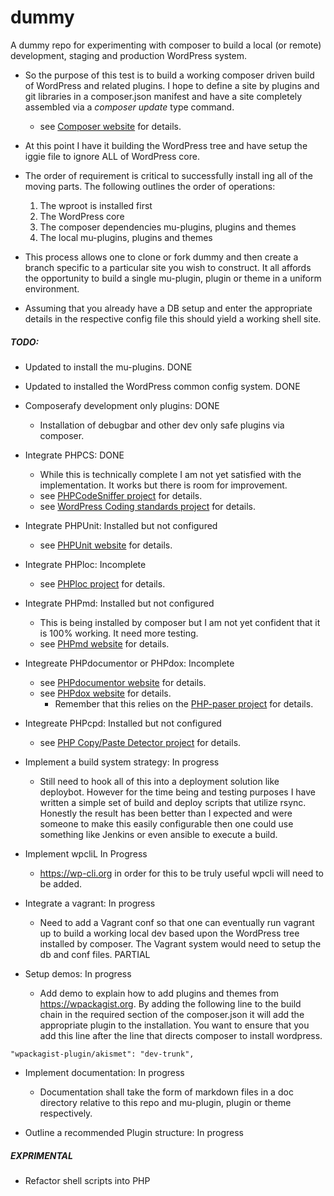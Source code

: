 # dummy
A dummy repo for experimenting with composer to build a local (or remote) development, staging and production WordPress system.

- So the purpose of this test is to build a working composer driven build of WordPress and related plugins. I hope to define a site by plugins and git libraries in a composer.json manifest and have a site completely assembled via a _composer update_ type command.
  - see [Composer website](https://getcomposer.org) for details.

- At this point I have it building the WordPress tree and have setup the iggie file to ignore ALL of WordPress core.

- The order of requirement is critical to successfully install ing all of the moving parts. The following outlines the order of operations:
  1. The wproot is installed first
  2. The WordPress core
  3. The composer dependencies mu-plugins, plugins and themes
  4. The local mu-plugins, plugins and themes

- This process allows one to clone or fork dummy and then create a branch specific to a particular site you wish to construct. It all affords the opportunity to build a single mu-plugin, plugin or theme in a uniform environment. 

- Assuming that you already have a DB setup and enter the appropriate details in the respective config file this should yield a working shell site. 

##### TODO:
- Updated to install the mu-plugins. DONE

- Updated to installed the WordPress common config system. DONE

- Composerafy development only plugins: DONE
    - Installation of debugbar and other dev only safe plugins via composer. 

- Integrate PHPCS: DONE
  - While this is technically complete I am not yet satisfied with the implementation. It works but there is room for improvement.
  - see [PHPCodeSniffer project](https://github.com/squizlabs/PHP_CodeSniffer/) for details.
  - see [WordPress Coding standards project](https://github.com/WordPress-Coding-Standards) for details.

- Integrate PHPUnit: Installed but not configured
    - see [PHPUnit website](https://phpunit.de/) for details.

- Integrate PHPloc: Incomplete
  - see [PHPloc project](https://github.com/sebastianbergmann/phploc) for details.

- Integrate PHPmd: Installed but not configured
  - This is being installed by composer but I am not yet confident that it is 100% working. It need more testing. 
  - see [PHPmd website](https://phpmd.org/) for details.

- Integreate PHPdocumentor or PHPdox: Incomplete
  - see [PHPdocumentor website](https://www.phpdoc.org/) for details.
  - see [PHPdox website](http://phpdox.de/) for details.
    - Remember that this relies on the [PHP-paser project](https://github.com/nikic/PHP-Parser/) for details.

- Integreate PHPcpd: Installed but not configured
  - see [PHP Copy/Paste Detector project](https://github.com/sebastianbergmann/phpcpd) for details.

- Implement a build system strategy: In progress
  - Still need to hook all of this into a deployment solution like deploybot. However for the time being and testing purposes I have written a simple set of build and deploy scripts that utilize rsync. Honestly the result has been better than I expected and were someone to make this easily configurable then one could use something like Jenkins or even ansible to execute a build.

- Implement wpcliL In Progress
  - https://wp-cli.org in order for this to be truly useful wpcli will need to be added.

- Integrate a vagrant: In progress
  - Need to add a Vagrant conf so that one can eventually run vagrant up to build a working local dev based upon the WordPress tree installed by composer. The Vagrant system would need to setup the db and conf files. PARTIAL

- Setup demos: In progress
  - Add demo to explain how to add plugins and themes from https://wpackagist.org. By adding the following line to the build chain in the required section of the composer.json it will add the appropriate plugin to the installation. You want to ensure that you add this line after the line that directs composer to install wordpress.

```
"wpackagist-plugin/akismet": "dev-trunk",
```

- Implement documentation: In progress
  - Documentation shall take the form of markdown files in a doc directory relative to this repo and mu-plugin, plugin or theme respectively. 
  
- Outline a recommended Plugin structure: In progress 

##### EXPRIMENTAL

- Refactor shell scripts into PHP
